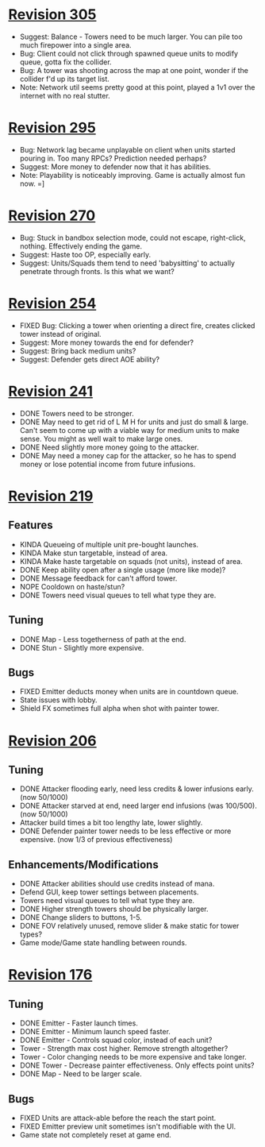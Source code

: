 # [Revision 305](https://code.google.com/p/unity-mtd/source/detail?r=305) #
  * Suggest: Balance - Towers need to be much larger. You can pile too much firepower into a single area.
  * Bug: Client could not click through spawned queue units to modify queue, gotta fix the collider.
  * Bug: A tower was shooting across the map at one point, wonder if the collider f'd up its target list.
  * Note: Network util seems pretty good at this point, played a 1v1 over the internet with no real stutter.

# [Revision 295](https://code.google.com/p/unity-mtd/source/detail?r=295) #
  * Bug: Network lag became unplayable on client when units started pouring in. Too many RPCs? Prediction needed perhaps?
  * Suggest: More money to defender now that it has abilities.
  * Note: Playability is noticeably improving. Game is actually almost fun now. =]

# [Revision 270](https://code.google.com/p/unity-mtd/source/detail?r=270) #
  * Bug: Stuck in bandbox selection mode, could not escape, right-click, nothing. Effectively ending the game.
  * Suggest: Haste too OP, especially early.
  * Suggest: Units/Squads them tend to need 'babysitting' to actually penetrate through fronts. Is this what we want?

# [Revision 254](https://code.google.com/p/unity-mtd/source/detail?r=254) #
  * FIXED Bug: Clicking a tower when orienting a direct fire, creates clicked tower instead of original.
  * Suggest: More money towards the end for defender?
  * Suggest: Bring back medium units?
  * Suggest: Defender gets direct AOE ability?

# [Revision 241](https://code.google.com/p/unity-mtd/source/detail?r=241) #
  * DONE Towers need to be stronger.
  * DONE May need to get rid of L M H for units and just do small & large. Can't seem to come up with a viable way for medium units to make sense. You might as well wait to make large ones.
  * DONE Need slightly more money going to the attacker.
  * DONE May need a money cap for the attacker, so he has to spend money or lose potential income from future infusions.

# [Revision 219](https://code.google.com/p/unity-mtd/source/detail?r=219) #

## Features ##
  * KINDA Queueing of multiple unit pre-bought launches.
  * KINDA Make stun targetable, instead of area.
  * KINDA Make haste targetable on squads (not units), instead of area.
  * DONE Keep ability open after a single usage (more like mode)?
  * DONE Message feedback for can't afford tower.
  * NOPE Cooldown on haste/stun?
  * DONE Towers need visual queues to tell what type they are.

## Tuning ##
  * DONE Map - Less togetherness of path at the end.
  * DONE Stun - Slightly more expensive.

## Bugs ##
  * FIXED Emitter deducts money when units are in countdown queue.
  * State issues with lobby.
  * Shield FX sometimes full alpha when shot with painter tower.


# [Revision 206](https://code.google.com/p/unity-mtd/source/detail?r=206) #
## Tuning ##
  * DONE Attacker flooding early, need less credits & lower infusions early. (now 50/1000)
  * DONE Attacker starved at end, need larger end infusions (was 100/500). (now 50/1000)
  * Attacker build times a bit too lengthy late, lower slightly.
  * DONE Defender painter tower needs to be less effective or more expensive. (now 1/3 of previous effectiveness)

## Enhancements/Modifications ##
  * DONE Attacker abilities should use credits instead of mana.
  * Defend GUI, keep tower settings between placements.
  * Towers need visual queues to tell what type they are.
  * DONE Higher strength towers should be physically larger.
  * DONE Change sliders to buttons, 1-5.
  * DONE FOV relatively unused, remove slider & make static for tower types?
  * Game mode/Game state handling between rounds.

# [Revision 176](https://code.google.com/p/unity-mtd/source/detail?r=176) #
## Tuning ##
  * DONE Emitter - Faster launch times.
  * DONE Emitter - Minimum launch speed faster.
  * DONE Emitter - Controls squad color, instead of each unit?
  * Tower - Strength max cost higher. Remove strength altogether?
  * Tower - Color changing needs to be more expensive and take longer.
  * DONE Tower - Decrease painter effectiveness. Only effects point units?
  * DONE Map - Need to be larger scale.

## Bugs ##
  * FIXED Units are attack-able before the reach the start point.
  * FIXED Emitter preview unit sometimes isn't modifiable with the UI.
  * Game state not completely reset at game end.